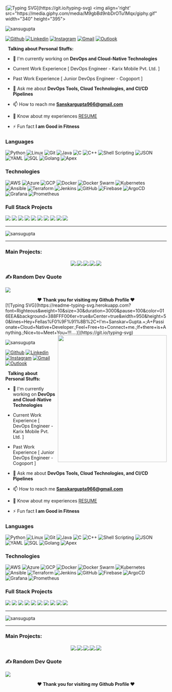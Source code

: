 [![Typing SVG](https://readme-typing-svg.herokuapp.com?font=Righteous&weight=10&size=30&duration=3000&pause=100&color=016EEA&background=388FFF00&center=true&vCenter=true&width=950&height=50&lines=Hey+Fellas%F0%9F%91%8B%2C+I'm+Sanskar+Gupta.+;A+Passionate+Cloud+Native+Developer.;Feel+Free+to+Connect+me.;If+there+is+Anything.;Nice+to+Meet+You+!!!....)](https://git.io/typing-svg)
<img align='right' src="https://media.giphy.com/media/M9gbBd9nbDrOTu1Mqx/giphy.gif" width="340" height="395">
<p align="left"> <img src="https://komarev.com/ghpvc/?username=sansugupta&label=Profile%20views&color=0e75b6&style=flat" alt="sansugupta" /> </p>

[![Github](https://img.shields.io/badge/-Github-000?style=flat&logo=Github&logoColor=white)](https://github.com/sansugupta)
[![Linkedin](https://img.shields.io/badge/-LinkedIn-blue?style=flat&logo=Linkedin&logoColor=white)](https://www.linkedin.com/in/sanskargupta9/)
[![Instagram](https://img.shields.io/badge/-Instagram-c13584?style=flat&labelColor=c13584&logo=instagram&logoColor=white)](https://www.instagram.com/sanskargupta1006/)
[![Gmail](https://img.shields.io/badge/-Gmail-c14438?style=flat&logo=Gmail&logoColor=white)](mailto:sanskargupta966@gmail.com)
[![Outlook](https://img.shields.io/badge/-Outlook-0078D4?style=flat&logo=Microsoft-Outlook&logoColor=white)](mailto:sanskargupta966@hotmail.com)

&nbsp;
**Talking about Personal Stuffs:**
- 🔭 I'm currently working on **DevOps and Cloud-Native Technologies**

- Current Work Experience [ DevOps Engineer - Karix Mobile Pvt. Ltd. ]
- Past Work Experience [ Junior DevOps Engineer - Cogoport ]

- 💬 Ask me about **DevOps Tools, Cloud Technologies, and CI/CD Pipelines**

- 📫 How to reach me **Sanskargupta966@gmail.com**

- 📄 Know about my experiences [RESUME](https://drive.google.com/file/d/1khJF6qxHwbJD0WFJa6yAKMWamQQrQTCS/view?usp=sharing)

- ⚡ Fun fact **I am Good in Fitness**

### Languages

![Python](https://img.shields.io/badge/-Python-000?&logo=Python)
![Linux](https://img.shields.io/badge/-Linux-000?&logo=Linux)
![Git](https://img.shields.io/badge/-Git-000?&logo=Git)
![Java](https://img.shields.io/badge/-Java-000?&logo=Java&logoColor=007396)
![C](https://img.shields.io/badge/-C-000?&logo=C)
![C++](https://img.shields.io/badge/-C++-000?&logo=c%2b%2b&logoColor=00599C)
![Shell Scripting](https://img.shields.io/badge/-Shell%20Scripting-000?&logo=GNU%20Bash)
![JSON](https://img.shields.io/badge/-JSON-000?&logo=JSON)
![YAML](https://img.shields.io/badge/-YAML-000?&logo=YAML)
![SQL](https://img.shields.io/badge/-SQL-000?&logo=MySQL)
![Golang](https://img.shields.io/badge/-Golang-000?&logo=Go)
![Apex](https://img.shields.io/badge/-Apex-000?&logo=Salesforce)

### Technologies

![AWS](https://img.shields.io/badge/-AWS-000?&logo=Amazon-AWS&logoColor=F90)
![Azure](https://img.shields.io/badge/-Azure-000?&logo=Microsoft-Azure)
![GCP](https://img.shields.io/badge/-GCP-000?&logo=Google-Cloud)
![Docker](https://img.shields.io/badge/-Docker-000?&logo=Docker)
![Docker Swarm](https://img.shields.io/badge/-Docker%20Swarm-000?&logo=Docker)
![Kubernetes](https://img.shields.io/badge/-Kubernetes-000?&logo=Kubernetes)
![Ansible](https://img.shields.io/badge/-Ansible-000?&logo=Ansible)
![Terraform](https://img.shields.io/badge/-Terraform-000?&logo=Terraform)
![Jenkins](https://img.shields.io/badge/-Jenkins-000?&logo=Jenkins)
![GitHub](https://img.shields.io/badge/-GitHub-000?&logo=GitHub)
![Firebase](https://img.shields.io/badge/-Firebase-000?&logo=Firebase)
![ArgoCD](https://img.shields.io/badge/-ArgoCD-000?&logo=Argo)
![Grafana](https://img.shields.io/badge/-Grafana-000?&logo=Grafana)
![Prometheus](https://img.shields.io/badge/-Prometheus-000?&logo=Prometheus)

### Full Stack Projects

[![](https://img.shields.io/badge/-🧬%20Python%20Learning-000)](https://github.com/sansugupta/PythonJourney)
[![](https://img.shields.io/badge/-📝%20Shell%20Scripting-000)](https://github.com/sansugupta/Shell-Scripting)
[![](https://img.shields.io/badge/-🗺%20Gossiper-000)](https://github.com/sansugupta/Gossiper)
[![](https://img.shields.io/badge/-🛰%20Stock%20Screen-000)](https://github.com/sansugupta/Stocks-Screen)
[![](https://img.shields.io/badge/-🔊%20SHINE-000)](https://github.com/sansugupta/SHINE)
[![](https://img.shields.io/badge/-☁️%20Three-Tier%20Web%20App-000)](https://github.com/sansugupta/three-tier-web-app)
[![](https://img.shields.io/badge/-🎲%20Cloud-Native%20Board%20Game-000)](https://github.com/sansugupta/cloud-native-board-game)
[![](https://img.shields.io/badge/-🚀%20Rails%20App%20Deployment-000)](https://github.com/sansugupta/Ruby-on-Rails-Application-Deployment)
[![](https://img.shields.io/badge/-🏗%20Terraform%20Project-000)](https://github.com/sansugupta/Terraform-Project)
[![](https://img.shields.io/badge/-🚀%20Boardgame%20CI/CD%20Pipeline-000)](https://github.com/sansugupta/Boardgame-CI-CD-Pipeline)

---

<p><img align="center" src="https://github-readme-stats.vercel.app/api/top-langs?username=sansugupta&show_icons=true&locale=en&layout=compact" alt="sansugupta" /></p>

---

<!-- Its main projects -->
<h3 align="left">Main Projects:</h3>
<p align="center">
  <a href="https://github.com/sansugupta/PythonJourney">
    <img align="center" src="https://github-readme-stats.vercel.app/api/pin/?username=sansugupta&repo=PythonJourney" />
  </a>
  <a href="https://github.com/sansugupta/Shell-Scripting">
    <img align="center" src="https://github-readme-stats.vercel.app/api/pin/?username=sansugupta&repo=Shell-Scripting" />
  </a>
  <a href="https://github.com/sansugupta/three-tier-web-app">
    <img align="center" src="https://github-readme-stats.vercel.app/api/pin/?username=sansugupta&repo=three-tier-web-app" />
  </a>
  <a href="https://github.com/sansugupta/Ruby-on-Rails-Application-Deployment">
    <img align="center" src="https://github-readme-stats.vercel.app/api/pin/?username=sansugupta&repo=Ruby-on-Rails-Application-Deployment" />
  </a>
  <a href="https://github.com/sansugupta/Terraform-Project">
    <img align="center" src="https://github-readme-stats.vercel.app/api/pin/?username=sansugupta&repo=Terraform-Project" />
  </a>
</p>

### ✍️ Random Dev Quote
![](https://quotes-github-readme.vercel.app/api?type=horizontal&theme=radical)

<div align="center">
<b>❤️ Thank you for visiting my Github Profile ❤️</b>
</div>[![Typing SVG](https://readme-typing-svg.herokuapp.com?font=Righteous&weight=10&size=30&duration=3000&pause=100&color=016EEA&background=388FFF00&center=true&vCenter=true&width=950&height=50&lines=Hey+Fellas%F0%9F%91%8B%2C+I'm+Sanskar+Gupta.+;A+Passionate+Cloud+Native+Developer.;Feel+Free+to+Connect+me.;If+there+is+Anything.;Nice+to+Meet+You+!!!....)](https://git.io/typing-svg)
<img align='right' src="https://media.giphy.com/media/M9gbBd9nbDrOTu1Mqx/giphy.gif" width="340" height="395">
<p align="left"> <img src="https://komarev.com/ghpvc/?username=sansugupta&label=Profile%20views&color=0e75b6&style=flat" alt="sansugupta" /> </p>

[![Github](https://img.shields.io/badge/-Github-000?style=flat&logo=Github&logoColor=white)](https://github.com/sansugupta)
[![Linkedin](https://img.shields.io/badge/-LinkedIn-blue?style=flat&logo=Linkedin&logoColor=white)](https://www.linkedin.com/in/sanskargupta9/)
[![Instagram](https://img.shields.io/badge/-Instagram-c13584?style=flat&labelColor=c13584&logo=instagram&logoColor=white)](https://www.instagram.com/sanskargupta1006/)
[![Gmail](https://img.shields.io/badge/-Gmail-c14438?style=flat&logo=Gmail&logoColor=white)](mailto:sanskargupta966@gmail.com)
[![Outlook](https://img.shields.io/badge/-Outlook-0078D4?style=flat&logo=Microsoft-Outlook&logoColor=white)](mailto:sanskargupta966@hotmail.com)

&nbsp;
**Talking about Personal Stuffs:**
- 🔭 I'm currently working on **DevOps and Cloud-Native Technologies**

- Current Work Experience [ DevOps Engineer - Karix Mobile Pvt. Ltd. ]
- Past Work Experience [ Junior DevOps Engineer - Cogoport ]

- 💬 Ask me about **DevOps Tools, Cloud Technologies, and CI/CD Pipelines**

- 📫 How to reach me **Sanskargupta966@gmail.com**

- 📄 Know about my experiences [RESUME](https://drive.google.com/file/d/1khJF6qxHwbJD0WFJa6yAKMWamQQrQTCS/view?usp=sharing)

- ⚡ Fun fact **I am Good in Fitness**

### Languages

![Python](https://img.shields.io/badge/-Python-000?&logo=Python)
![Linux](https://img.shields.io/badge/-Linux-000?&logo=Linux)
![Git](https://img.shields.io/badge/-Git-000?&logo=Git)
![Java](https://img.shields.io/badge/-Java-000?&logo=Java&logoColor=007396)
![C](https://img.shields.io/badge/-C-000?&logo=C)
![C++](https://img.shields.io/badge/-C++-000?&logo=c%2b%2b&logoColor=00599C)
![Shell Scripting](https://img.shields.io/badge/-Shell%20Scripting-000?&logo=GNU%20Bash)
![JSON](https://img.shields.io/badge/-JSON-000?&logo=JSON)
![YAML](https://img.shields.io/badge/-YAML-000?&logo=YAML)
![SQL](https://img.shields.io/badge/-SQL-000?&logo=MySQL)
![Golang](https://img.shields.io/badge/-Golang-000?&logo=Go)
![Apex](https://img.shields.io/badge/-Apex-000?&logo=Salesforce)

### Technologies

![AWS](https://img.shields.io/badge/-AWS-000?&logo=Amazon-AWS&logoColor=F90)
![Azure](https://img.shields.io/badge/-Azure-000?&logo=Microsoft-Azure)
![GCP](https://img.shields.io/badge/-GCP-000?&logo=Google-Cloud)
![Docker](https://img.shields.io/badge/-Docker-000?&logo=Docker)
![Docker Swarm](https://img.shields.io/badge/-Docker%20Swarm-000?&logo=Docker)
![Kubernetes](https://img.shields.io/badge/-Kubernetes-000?&logo=Kubernetes)
![Ansible](https://img.shields.io/badge/-Ansible-000?&logo=Ansible)
![Terraform](https://img.shields.io/badge/-Terraform-000?&logo=Terraform)
![Jenkins](https://img.shields.io/badge/-Jenkins-000?&logo=Jenkins)
![GitHub](https://img.shields.io/badge/-GitHub-000?&logo=GitHub)
![Firebase](https://img.shields.io/badge/-Firebase-000?&logo=Firebase)
![ArgoCD](https://img.shields.io/badge/-ArgoCD-000?&logo=Argo)
![Grafana](https://img.shields.io/badge/-Grafana-000?&logo=Grafana)
![Prometheus](https://img.shields.io/badge/-Prometheus-000?&logo=Prometheus)

### Full Stack Projects

[![](https://img.shields.io/badge/-🧬%20Python%20Learning-000)](https://github.com/sansugupta/PythonJourney)
[![](https://img.shields.io/badge/-📝%20Shell%20Scripting-000)](https://github.com/sansugupta/Shell-Scripting)
[![](https://img.shields.io/badge/-🗺%20Gossiper-000)](https://github.com/sansugupta/Gossiper)
[![](https://img.shields.io/badge/-🛰%20Stock%20Screen-000)](https://github.com/sansugupta/Stocks-Screen)
[![](https://img.shields.io/badge/-🔊%20SHINE-000)](https://github.com/sansugupta/SHINE)
[![](https://img.shields.io/badge/-☁️%20Three-Tier%20Web%20App-000)](https://github.com/sansugupta/three-tier-web-app)
[![](https://img.shields.io/badge/-🎲%20Cloud-Native%20Board%20Game-000)](https://github.com/sansugupta/cloud-native-board-game)
[![](https://img.shields.io/badge/-🚀%20Rails%20App%20Deployment-000)](https://github.com/sansugupta/Ruby-on-Rails-Application-Deployment)
[![](https://img.shields.io/badge/-🏗%20Terraform%20Project-000)](https://github.com/sansugupta/Terraform-Project)
[![](https://img.shields.io/badge/-🚀%20Boardgame%20CI/CD%20Pipeline-000)](https://github.com/sansugupta/Boardgame-CI-CD-Pipeline)

---

<p><img align="center" src="https://github-readme-stats.vercel.app/api/top-langs?username=sansugupta&show_icons=true&locale=en&layout=compact" alt="sansugupta" /></p>

---

<!-- Its main projects -->
<h3 align="left">Main Projects:</h3>
<p align="center">
  <a href="https://github.com/sansugupta/PythonJourney">
    <img align="center" src="https://github-readme-stats.vercel.app/api/pin/?username=sansugupta&repo=PythonJourney" />
  </a>
  <a href="https://github.com/sansugupta/Shell-Scripting">
    <img align="center" src="https://github-readme-stats.vercel.app/api/pin/?username=sansugupta&repo=Shell-Scripting" />
  </a>
  <a href="https://github.com/sansugupta/three-tier-web-app">
    <img align="center" src="https://github-readme-stats.vercel.app/api/pin/?username=sansugupta&repo=three-tier-web-app" />
  </a>
  <a href="https://github.com/sansugupta/Ruby-on-Rails-Application-Deployment">
    <img align="center" src="https://github-readme-stats.vercel.app/api/pin/?username=sansugupta&repo=Ruby-on-Rails-Application-Deployment" />
  </a>
  <a href="https://github.com/sansugupta/Terraform-Project">
    <img align="center" src="https://github-readme-stats.vercel.app/api/pin/?username=sansugupta&repo=Terraform-Project" />
  </a>
</p>

### ✍️ Random Dev Quote
![](https://quotes-github-readme.vercel.app/api?type=horizontal&theme=radical)

<div align="center">
<b>❤️ Thank you for visiting my Github Profile ❤️</b>
</div>
